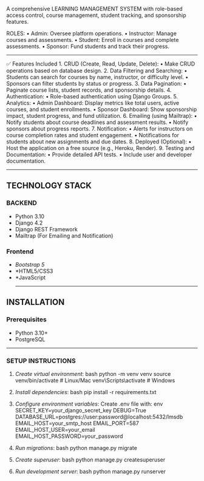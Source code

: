 
A comprehensive LEARNING MANAGEMENT SYSTEM with role-based access control, course management, student tracking, and sponsorship features.

ROLES:
	•	Admin: Oversee platform operations.
	•	Instructor: Manage courses and assessments.
	•	Student: Enroll in courses and complete assessments.
	•	Sponsor: Fund students and track their progress.
________________________________________________________________________________________________________________________________________________

✅ Features Included
	1.	CRUD (Create, Read, Update, Delete):
	•	Make CRUD operations based on database design.
	2.	Data Filtering and Searching:
	•	Students can search for courses by name, instructor, or difficulty level.
	•	Sponsors can filter students by status or progress.
	3.	Data Pagination:
	•	Paginate course lists, student records, and sponsorship details.
	4.	Authentication:
	•	Role-based authentication using Django Groups.
	5.	Analytics:
	•	Admin Dashboard: Display metrics like total users, active courses, and student enrollments.
	•	Sponsor Dashboard: Show sponsorship impact, student progress, and fund utilization.
	6.	Emailing (using Mailtrap):
	•	Notify students about course deadlines and assessment results.
	•	Notify sponsors about progress reports.
	7.	Notification:
	•	Alerts for instructors on course completion rates and student engagement.
	•	Notifications for students about new assignments and due dates.
	8.	Deployed (Optional):
	•	Host the application on a free source (e.g., Heroku, Render).
	9.	Testing and Documentation:
	•	Provide detailed API tests.
	•	Include user and developer documentation.

___________________________________________________________________________________________________________________________________________________________
## TECHNOLOGY STACK

### BACKEND
- Python 3.10
- Django 4.2
- Django REST Framework
- Mailtrap (For Emailing and Notification)
  

### Frontend
- *Bootstrap 5*
- *HTML5/CSS3
- *JavaScript
  ________________________________________________________________________________________________________________________________________________________

## INSTALLATION

### Prerequisites
- Python 3.10+
- PostgreSQL
_________________________________________________________________________________________________________________________________________________________

### SETUP INSTRUCTIONS

1. *Create virtual environment*:
   bash
   python -m venv venv
   source venv/bin/activate  # Linux/Mac
   venv\Scripts\activate     # Windows
   

3. *Install dependencies*:
   bash
   pip install -r requirements.txt
   

4. *Configure environment variables*:
   Create .env file with:
   env
   SECRET_KEY=your_django_secret_key
   DEBUG=True
   DATABASE_URL=postgres://user:password@localhost:5432/lmsdb
   EMAIL_HOST=your_smtp_host
   EMAIL_PORT=587
   EMAIL_HOST_USER=your_email
   EMAIL_HOST_PASSWORD=your_password
   

5. *Run migrations*:
   bash
   python manage.py migrate
   

6. *Create superuser*:
   bash
   python manage.py createsuperuser
   

7. *Run development server*:
   bash
   python manage.py runserver
